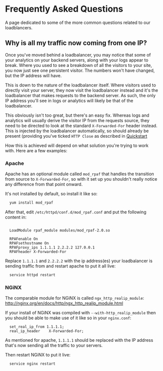 # Frequently Asked Questions

A page dedicated to some of the more common questions related to our loadblancers.

## Why is all my traffic now coming from one IP?

Once you've moved behind a loadbalancer, you may notice that some of your analytics on your backend servers, along with your logs appear to break. Where you used to see a breakdown of all the visitors to your site, you now just see one persistent visitor. The numbers won't have changed, but the IP address will have.

This is down to the nature of the loadbalancer itself. Where visitors used to directly visit your server, they now visit the loadbalancer instead and it's the loadbalancer that makes requests to the backend server. As such, the only IP address you'll see in logs or analytics will likely be that of the loadbalancer.

This obviously isn't too great, but there's an easy fix. Whereas logs and analytics will usually derive the visitor IP from the requests source, they need to be directed to look at the standard `X-Forwarded-For` header instead. This is injected by the loadbalancer automatically, so should already be present (providing you've ticked `HTTP Close` as described in  [Quickstart](/myukfast/loadbalancing/quickstart.html)

How this is achieved will depend on what solution you're trying to work with. Here are a few examples:

### Apache

Apache has an optional module called `mod_rpaf` that handles the transition from source to `X-Forwarded-For`, so with it set up you shouldn't really notice any difference from that point onward.

It's not installed by default, so install it like so:

```bash
  yum install mod_rpaf
```

After that, edit `/etc/httpd/conf.d/mod_rpaf.conf` and put the following content in:

```apacheconf

  LoadModule rpaf_module modules/mod_rpaf-2.0.so

  RPAFenable On
  RPAFsethostname On
  RPAFproxy_ips 1.1.1.1 2.2.2.2 127.0.0.1
  RPAFheader X-Forwarded-For
```

Replace `1.1.1.1` and `2.2.2.2` with the ip address(es) your loadbalancer is sending traffic from and restart apache to put it all live:

```bash
  service httpd restart
```

### NGiNX

The comparable module for NGiNX is called `ngx_http_realip_module`: <http://nginx.org/en/docs/http/ngx_http_realip_module.html>

If your install of NGiNX was compiled with `--with-http_realip_module` then you should be able to make use of it like so in your `nginx.conf`:

```nginx
  set_real_ip_from 1.1.1.1;
  real_ip_header    X-Forwarded-For;
```

As mentioned for apache, `1.1.1.1` should be replaced with the IP address that's now sending all the traffic to your servers.

Then restart NGiNX to put it live:

```bash
  service nginx restart
```
